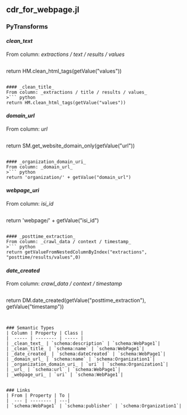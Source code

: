 ## cdr_for_webpage.jl

### PyTransforms
#### _clean_text_
From column: _extractions / text / results / values_
>``` python
return HM.clean_html_tags(getValue("values"))
```

#### _clean_title_
From column: _extractions / title / results / values_
>``` python
return HM.clean_html_tags(getValue("values"))
```

#### _domain_url_
From column: _url_
>``` python
return SM.get_website_domain_only(getValue("url"))
```

#### _organization_domain_uri_
From column: _domain_url_
>``` python
return 'organization/' + getValue("domain_url")
```

#### _webpage_uri_
From column: _isi_id_
>``` python
return 'webpage/' + getValue("isi_id")
```

#### _posttime_extraction_
From column: _crawl_data / context / timestamp_
>``` python
return getValueFromNestedColumnByIndex("extractions", "posttime/results/values",0)
```

#### _date_created_
From column: _crawl_data / context / timestamp_
>``` python
return DM.date_created(getValue("posttime_extraction"), getValue("timestamp"))
```


### Semantic Types
| Column | Property | Class |
|  ----- | -------- | ----- |
| _clean_text_ | `schema:description` | `schema:WebPage1`|
| _clean_title_ | `schema:name` | `schema:WebPage1`|
| _date_created_ | `schema:dateCreated` | `schema:WebPage1`|
| _domain_url_ | `schema:name` | `schema:Organization1`|
| _organization_domain_uri_ | `uri` | `schema:Organization1`|
| _url_ | `schema:url` | `schema:WebPage1`|
| _webpage_uri_ | `uri` | `schema:WebPage1`|


### Links
| From | Property | To |
|  --- | -------- | ---|
| `schema:WebPage1` | `schema:publisher` | `schema:Organization1`|
